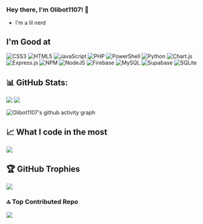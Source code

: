 ### Hey there, I'm Olibot1107! 👋
- I'm a lil nerd

## I'm Good at
![CSS3](https://img.shields.io/badge/css3-%231572B6.svg?style=for-the-badge&logo=css3&logoColor=white)
![HTML5](https://img.shields.io/badge/html5-%23E34F26.svg?style=for-the-badge&logo=html5&logoColor=white)
![JavaScript](https://img.shields.io/badge/javascript-%23323330.svg?style=for-the-badge&logo=javascript&logoColor=%23F7DF1E)
![PHP](https://img.shields.io/badge/php-%23777BB4.svg?style=for-the-badge&logo=php&logoColor=white)
![PowerShell](https://img.shields.io/badge/PowerShell-%235391FE.svg?style=for-the-badge&logo=powershell&logoColor=white)
![Python](https://img.shields.io/badge/python-3670A0?style=for-the-badge&logo=python&logoColor=ffdd54)
![Chart.js](https://img.shields.io/badge/chart.js-F5788D.svg?style=for-the-badge&logo=chart.js&logoColor=white)
![Express.js](https://img.shields.io/badge/express.js-%23404d59.svg?style=for-the-badge&logo=express&logoColor=%2361DAFB)
![NPM](https://img.shields.io/badge/NPM-%23CB3837.svg?style=for-the-badge&logo=npm&logoColor=white)
![NodeJS](https://img.shields.io/badge/node.js-6DA55F?style=for-the-badge&logo=node.js&logoColor=white)
![Firebase](https://img.shields.io/badge/firebase-a08021?style=for-the-badge&logo=firebase&logoColor=ffcd34)
![MySQL](https://img.shields.io/badge/mysql-4479A1.svg?style=for-the-badge&logo=mysql&logoColor=white) 
![Supabase](https://img.shields.io/badge/Supabase-3ECF8E?style=for-the-badge&logo=supabase&logoColor=white)
![SQLite](https://img.shields.io/badge/sqlite-%2307405e.svg?style=for-the-badge&logo=sqlite&logoColor=white)

## 📊 GitHub Stats:
![](https://github-readme-stats.vercel.app/api?username=Olibot1107&theme=onedark&hide_border=false&include_all_commits=false&count_private=false)
![](https://github-readme-streak-stats.herokuapp.com/?user=Olibot1107&theme=onedark&hide_border=false)

![Olibot1107's github activity graph](https://github-readme-activity-graph.vercel.app/graph?username=Olibot1107&theme=react&line=0066FF&point=003399&hide_border=true)

## 📈 What I code in the most  
![](https://github-readme-stats.vercel.app/api/top-langs/?username=Olibot1107&theme=onedark&hide_border=false&include_all_commits=false&count_private=false&layout=compact)

## 🏆 GitHub Trophies
![](https://github-profile-trophy.vercel.app/?username=Olibot1107&theme=onedark&no-frame=false&no-bg=true&margin-w=4)

### 🔝 Top Contributed Repo
![](https://github-contributor-stats.vercel.app/api?username=Olibot1107&limit=3&theme=onedark&combine_all_yearly_contributions=true)
